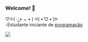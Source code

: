 ### Welcome! 💝
♡✧( ु• ⌄ • )
ᕙ(  •̀ ᗜ •́  )ᕗ <br>
-Estudante iniciante de [programação](https://www.alura.com.br) <br> 


![](https://media1.tenor.com/m/rCW8ceX1utkAAAAC/totoro.gif)
